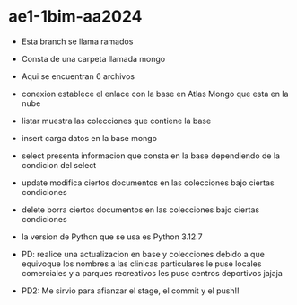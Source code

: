 # ae1-1bim-aa2024

* Esta branch se llama ramados
* Consta de una carpeta llamada mongo
* Aqui se encuentran 6 archivos 
* conexion establece el enlace con la base en Atlas Mongo que esta en la nube
* listar muestra las colecciones que contiene la base
* insert carga datos en la base mongo
* select presenta informacion que consta en la base dependiendo de la condicion del select
* update modifica ciertos documentos en las colecciones bajo ciertas condiciones
* delete borra ciertos documentos en las colecciones bajo ciertas condiciones 

* la version de Python que se usa es Python 3.12.7
* PD: realice una actualizacion en base y colecciones debido a que equivoque los nombres a las clinicas particulares le puse locales comerciales y a parques recreativos les puse centros deportivos jajaja
* PD2: Me sirvio para afianzar el stage, el commit y el push!!